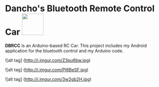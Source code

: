 # Dancho's Bluetooth Remote Control Car <img src="http://i.imgur.com/h7RAoo8.png" width="70" height="70">
**DBRCC** is an Arduino-based RC Car. This project includes my Android application for the bluetooth control and my Arduino code.

![alt tag] (http://i.imgur.com/Z3pu6bw.jpg)

![alt tag] (http://i.imgur.com/Pl6BeSF.jpg)

![alt tag] (http://i.imgur.com/3w2gb2H.jpg)
